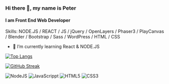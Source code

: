 ### Hi there 👋, my name is Peter
#### I am Front End Web Developer  

Skills: NODE.JS / REACT / JS / jQuery / OpenLayers / Phaser3 / PlayCanvas / Blender / Bootstrap / Sass / WordPress / HTML / CSS

- 🌱 I’m currently learning React & NODE.JS 



[![Top Langs](https://github-readme-stats.vercel.app/api/top-langs/?username=sivo91&layout=compact)](https://github.com/anuraghazra/github-readme-stats)

[![GitHub Streak](https://github-readme-streak-stats.herokuapp.com/?user=sivo91)](https://git.io/streak-stats)


<img alt="NodeJS" src="https://img.shields.io/badge/node.js-%23485D.svg? style=for-the-badge&logo=node-dot-js&logoColor=white"/>

<img alt="JavaScrippt" src="https://img.shields.io/badge/javascript-%23323330.svg? style=for-the-badge&logo=javascript-js&logoColor=%23F7DF1E"/>

<img alt="HTML5" src="https://img.shields.io/badge/html5-%23F7DF1E.svg? style=for-the-badge&logo=html5&logoColor=%white"/>

<img alt="CSS3" src="https://img.shields.io/badge/css3-%231572B6.svg? style=for-the-badge&logo=css3&logoColor=%white"/>



